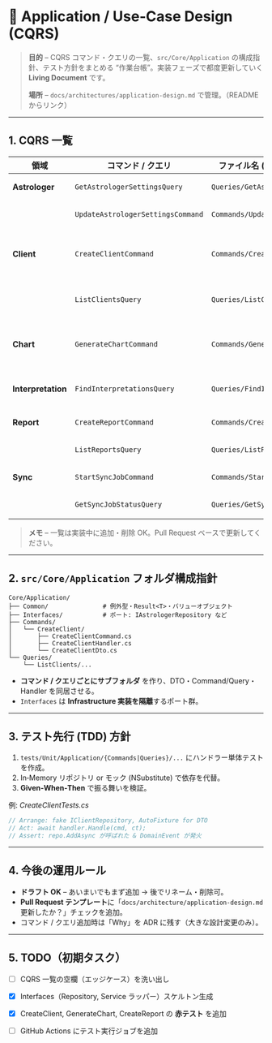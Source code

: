 # 📑 Application / Use‑Case Design (CQRS)

> **目的** – CQRS コマンド・クエリの一覧、`src/Core/Application` の構成指針、テスト方針をまとめる “作業台帳”。実装フェーズで都度更新していく **Living Document** です。
>
> **場所** – `docs/architectures/application-design.md` で管理。（README からリンク）

---

## 1. CQRS 一覧

| 領域                 | コマンド / クエリ                        | ファイル名 (@ Commands/Queries)              | 概要                      |
| ------------------ | --------------------------------- | --------------------------------------- | ----------------------- |
| **Astrologer**     | `GetAstrologerSettingsQuery`      | `Queries/GetAstrologerSettings/...`     | 占い師設定読込                 |
|                    | `UpdateAstrologerSettingsCommand` | `Commands/UpdateAstrologerSettings/...` | 占い師設定更新                 |
| **Client**         | `CreateClientCommand`             | `Commands/CreateClient/...`             | クライアント + 出生情報登録         |
|                    | `ListClientsQuery`                | `Queries/ListClients/...`               | クライアント一覧取得              |
| **Chart**          | `GenerateChartCommand`            | `Commands/GenerateChart/...`            | SWETL 計算 & ChartData 保存 |
| **Interpretation** | `FindInterpretationsQuery`        | `Queries/FindInterpretations/...`       | 条件キー検索（全文検索）            |
| **Report**         | `CreateReportCommand`             | `Commands/CreateReport/...`             | PDF 生成 & 保存             |
|                    | `ListReportsQuery`                | `Queries/ListReports/...`               | レポート履歴取得                |
| **Sync**           | `StartSyncJobCommand`             | `Commands/StartSyncJob/...`             | PII マスク同期開始             |
|                    | `GetSyncJobStatusQuery`           | `Queries/GetSyncJobStatus/...`          | 同期進捗確認                  |

> **メモ** – 一覧は実装中に追加・削除 OK。Pull Request ベースで更新してください。

---

## 2. `src/Core/Application` フォルダ構成指針

```
Core/Application/
├── Common/               # 例外型・Result<T>・バリューオブジェクト
├── Interfaces/           # ポート: IAstrologerRepository など
├── Commands/
│   └── CreateClient/
│       ├── CreateClientCommand.cs
│       ├── CreateClientHandler.cs
│       └── CreateClientDto.cs
└── Queries/
    └── ListClients/...
```

* **コマンド / クエリごとにサブフォルダ** を作り、DTO・Command/Query・Handler を同居させる。
* `Interfaces` は **Infrastructure 実装を隔離**するポート群。

---

## 3. テスト先行 (TDD) 方針

1. `tests/Unit/Application/{Commands|Queries}/...` にハンドラー単体テストを作成。
2. In‑Memory リポジトリ or モック (NSubstitute) で依存を代替。
3. **Given‑When‑Then** で振る舞いを検証。

例: *CreateClientTests.cs*

```csharp
// Arrange: fake IClientRepository, AutoFixture for DTO
// Act: await handler.Handle(cmd, ct);
// Assert: repo.AddAsync が呼ばれた & DomainEvent が発火
```

---

## 4. 今後の運用ルール

* **ドラフト OK** – あいまいでもまず追加 → 後でリネーム・削除可。
* **Pull Request テンプレート**に「`docs/architecture/application-design.md` 更新したか？」チェックを追加。
* コマンド / クエリ追加時は「Why」を ADR に残す（大きな設計変更のみ）。

---

## 5. TODO（初期タスク）

* [ ] CQRS 一覧の空欄（エッジケース）を洗い出し
* [x] Interfaces（Repository, Service ラッパー）スケルトン生成
* [x] CreateClient, GenerateChart, CreateReport の **赤テスト** を追加
* [ ] GitHub Actions にテスト実行ジョブを追加


